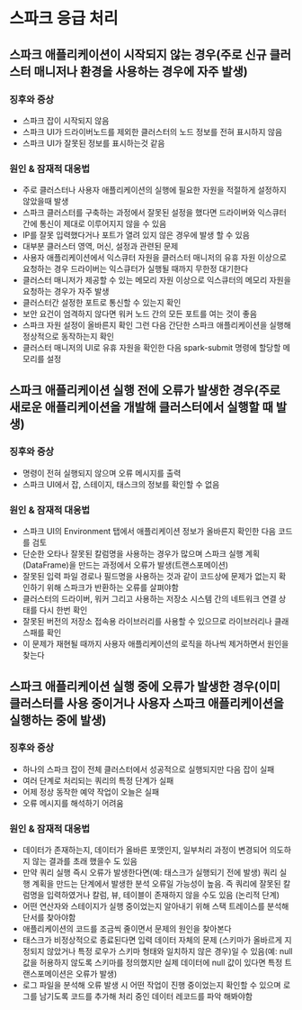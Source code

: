 # 스파크 응급 처리

## 스파크 애플리케이션이 시작되지 않는 경우(주로 신규 클러스터 매니저나 환경을 사용하는 경우에 자주 발생)

### 징후와 증상
- 스파크 잡이 시작되지 않음
- 스파크 UI가 드라이버노드를 제외한 클러스터의 노드 정보를 전혀 표시하지 않음
- 스파크 UI가 잘못된 정보를 표시하는것 같음

### 원인 & 잠재적 대응법
- 주로 클러스터나 사용자 애플리케이션의 실행에 필요한 자원을 적절하게 설정하지 않았을때 발생
- 스파크 클러스터를 구축하는 과정에서 잘못된 설정을 했다면 드라이버와 익스큐터 간에 통신이 제대로 이루어지지 않을 수 있음
- IP를 잘못 입력했다거나 포트가 열려 있지 않은 경우에 발생 할 수 있음
- 대부분 클러스터 영역, 머신, 설정과 관련된 문제
- 사용자 애플리케이션에서 익스큐터 자원을 클러스터 매니저의 유휴 자원 이상으로 요청하는 경우 드라이버는 익스큐터가 실행될 때까지 무한정 대기한다
- 클러스터 매니저가 제공할 수 있는 메모리 자원 이상으로 익스큐터의 메모리 자원을 요청하는 경우가 자주 발생
- 클러스터간 설정한 포트로 통신할 수 있는지 확인
- 보안 요건이 엄격하지 않다면 워커 노드 간의 모든 포트를 여는 것이 좋음
- 스파크 자원 설정이 올바른지 확인 그런 다음 간단한 스파크 애플리케이션을 실행해 정상적으로 동작하는지 확인
- 클러스터 매니저의 UI로 유휴 자원을 확인한 다음 spark-submit 명령에 할당할 메모리를 설정


## 스파크 애플리케이션 실행 전에 오류가 발생한 경우(주로 새로운 애플리케이션을 개발해 클러스터에서 실행할 때 발생)


### 징후와 증상
- 명령이 전혀 실행되지 않으며 오류 메시지를 출력
- 스파크 UI에서 잡, 스테이지, 태스크의 정보를 확인할 수 없음

### 원인 & 잠재적 대응법
- 스파크 UI의 Environment 탭에서 애플리케이션 정보가 올바른지 확인한 다음 코드를 검토
- 단순한 오타나 잘못된 칼럼명을 사용하는 경우가 많으며 스파크 실행 계획(DataFrame)을 만드는 과정에서 오류가 발생(트랜스포메이션)
- 잘못된 입력 파일 경로나 필드명을 사용하는 것과 같이 코드상에 문제가 없는지 확인하기 위해 스파크가 반환하는 오류를 살펴야함
- 클러스터의 드라이버, 워커 그리고 사용하는 저장소 시스템 간의 네트워크 연결 상태를 다시 한번 확인
- 잘못된 버전의 저장소 접속용 라이브러리를 사용할 수 있으므로 라이브러리나 클래스패를 확인
- 이 문제가 재현될 때까지 사용자 애플리케이션의 로직을 하나씩 제거하면서 원인을 찾는다


## 스파크 애플리케이션 실행 중에 오류가 발생한 경우(이미 클러스터를 사용 중이거나 사용자 스파크 애플리케이션을 실행하는 중에 발생)

### 징후와 증상
- 하나의 스파크 잡이 전체 클러스터에서 성공적으로 실행되지만 다음 잡이 실패
- 여러 단계로 처리되는 쿼리의 특정 단계가 실패
- 어제 정상 동작한 예약 작업이 오늘은 실패
- 오류 메시지를 해석하기 어려움

### 원인 & 잠재적 대응법
- 데이터가 존재하는지, 데이터가 올바른 포맷인지, 일부처리 과정이 변경되어 의도하지 않는 결과를 초래 했을수 도 있음
- 만약 쿼리 실행 즉시 오류가 발생한다면(예: 태스크가 실행되기 전에 발생) 쿼리 실행 계획을 만드는 단계에서 발생한 분석 오류일 가능성이 높음. 즉 쿼리에 잘못된 칼럼명을 입력하였거나 칼럼, 뷰, 테이블이 존재하지 않을 수도 있음 (논리적 단계)
- 어떤 연산자와 스테이지가 실행 중이었는지 알아내기 위해 스택 트레이스를 분석해 단서를 찾아야함
- 애플리케이션의 코드를 조금씩 줄이면서 문제의 원인을 찾아본다
- 태스크가 비정상적으로 종료된다면 입력 데이터 자체의 문제 (스키마가 올바르게 지정되지 않았거나 특정 로우가 스키마 형태와 일치하지 않은 경우)일 수 있음(예: null값을 허용하지 않도록 스키마를 정의했지만 실제 데이터에 null 값이 있다면 특정 트랜스포메이션은 오류가 발생)
- 로그 파일을 분석해 오류 발생 시 어떤 작업이 진행 중이었는지 확인할 수 있으며 로그를 남기도록 코드를 추가해 처리 중인 데이터 레코드를 파악 해봐야함

